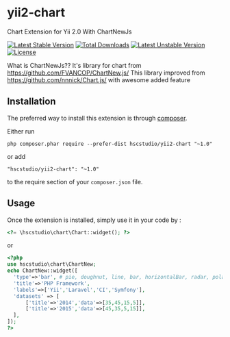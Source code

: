 yii2-chart
==========
Chart Extension for Yii 2.0 With ChartNewJs

[![Latest Stable Version](https://poser.pugx.org/hscstudio/yii2-chart/v/stable)](https://packagist.org/packages/hscstudio/yii2-chart) [![Total Downloads](https://poser.pugx.org/hscstudio/yii2-chart/downloads)](https://packagist.org/packages/hscstudio/yii2-chart) [![Latest Unstable Version](https://poser.pugx.org/hscstudio/yii2-chart/v/unstable)](https://packagist.org/packages/hscstudio/yii2-chart) [![License](https://poser.pugx.org/hscstudio/yii2-chart/license)](https://packagist.org/packages/hscstudio/yii2-chart)

What is ChartNewJs??
It's library for chart from https://github.com/FVANCOP/ChartNew.js/
This library improved from https://github.com/nnnick/Chart.js/ with awesome added feature

Installation
------------

The preferred way to install this extension is through [composer](http://getcomposer.org/download/).

Either run

```
php composer.phar require --prefer-dist hscstudio/yii2-chart "~1.0"
```

or add

```
"hscstudio/yii2-chart": "~1.0"
```

to the require section of your `composer.json` file.


Usage
-----

Once the extension is installed, simply use it in your code by  :

```php
<?= \hscstudio\chart\Chart::widget(); ?>
```
or

```php
<?php
use hscstudio\chart\ChartNew;
echo ChartNew::widget([
  'type'=>'bar', # pie, doughnut, line, bar, horizontalBar, radar, polar, stackedBar, polarArea
  'title'=>'PHP Framework',
  'labels'=>['Yii','Laravel','CI','Symfony'],
  'datasets' => [
	  ['title'=>'2014','data'=>[35,45,15,5]],
	  ['title'=>'2015','data'=>[45,35,5,15]],
  ],
]);
?>
```

